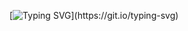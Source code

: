 [![Typing SVG](https://readme-typing-svg.demolab.com/?lines=Hello+My+name+is+Omrane+Riahi+!;)](https://git.io/typing-svg)
